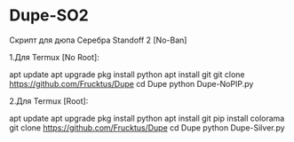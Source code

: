 # Dupe-SO2
Скрипт для дюпа Серебра Standoff 2 [No-Ban]

1.Для Termux [No Root]:

   apt update
   apt upgrade
   pkg install python
   apt install git
   git clone https://github.com/Frucktus/Dupe
   cd Dupe
   python Dupe-NoPIP.py

2.Для Termux [Root]:

   apt update
   apt upgrade
   pkg install python
   apt install git
   pip install colorama
   git clone https://github.com/Frucktus/Dupe
   cd Dupe
   python Dupe-Silver.py




